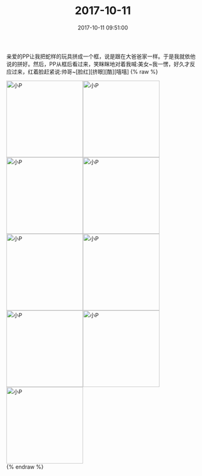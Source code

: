 ﻿---
title: "2017-10-11"
date: 2017-10-11 09:51:00
tags: 文字
categories: 妈妈
---
亲爱的PP让我把蛇样的玩具拼成一个框，说是跟在大爸爸家一样。于是我就依他说的拼好。然后，PP从框后看过来，笑眯眯地对着我喊:美女~我一愣，好久才反应过来，红着脸赶紧说:帅哥~[脸红][挤眼][酷][嘻嘻]
{% raw %}
<div style="width:500 px">
<div style="float:left; width:100 px"><img src="/images/微信图片_20171012172404.jpg" width="200" alt="小P"></div>
<div style="float:left; width:100 px"><img src="/images/微信图片_20171012172413.jpg" width="200" alt="小P"></div>
<div style="float:left; width:100 px"><img src="/images/微信图片_20171012172421.jpg" width="200" alt="小P"></div>
<div style="float:left; width:100 px"><img src="/images/微信图片_20171012172429.jpg" width="200" alt="小P"></div>
<div style="float:left; width:100 px"><img src="/images/微信图片_20171012172437.jpg" width="200" alt="小P"></div>
<div style="float:left; width:100 px"><img src="/images/微信图片_20171012172445.jpg" width="200" alt="小P"></div>
<div style="float:left; width:100 px"><img src="/images/微信图片_20171012172453.jpg" width="200" alt="小P"></div>
<div style="float:left; width:100 px"><img src="/images/微信图片_20171012172502.jpg" width="200" alt="小P"></div>
<div style="float:left; width:100 px"><img src="/images/微信图片_20171012172510.jpg" width="200" alt="小P"></div>
<div style="clear:both"></div>
</div>
{% endraw %}